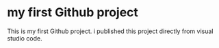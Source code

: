 # my first Github project
This is my first Github project. i published this project directly from visual studio code.

